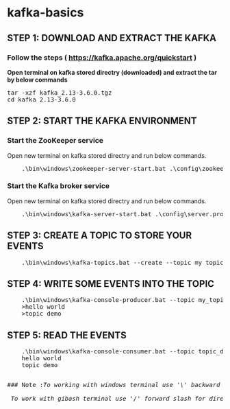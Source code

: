 # kafka-basics

## STEP 1: DOWNLOAD AND EXTRACT THE KAFKA
### Follow the steps ( https://kafka.apache.org/quickstart ) 
<b>Open terminal on kafka stored directry (downloaded) and extract the tar by below commands</b>
<pre>
tar -xzf kafka_2.13-3.6.0.tgz
cd kafka_2.13-3.6.0
</pre>
## STEP 2: START THE KAFKA ENVIRONMENT
### Start the ZooKeeper service
Open new terminal on kafka stored directry and run below commands.
<pre>
	.\bin\windows\zookeeper-server-start.bat .\config\zookeeper.properties
</pre>
### Start the Kafka broker service
Open new terminal on kafka stored directry and run below commands.
<pre>
	.\bin\windows\kafka-server-start.bat .\config\server.properties
</pre>
## STEP 3: CREATE A TOPIC TO STORE YOUR EVENTS
<pre>
	.\bin\windows\kafka-topics.bat --create --topic my_topic --bootstrap-server localhost:9092
</pre>
## STEP 4: WRITE SOME EVENTS INTO THE TOPIC
<pre>
	.\bin\windows\kafka-console-producer.bat --topic my_topic --bootstrap-server localhost:9092
	>hello world
	>topic demo
</pre>
## STEP 5:  READ THE EVENTS
<pre>
	.\bin\windows\kafka-console-consumer.bat --topic topic_demo --from-beginning --bootstrap-server localhost:9092
	hello world
	topic demo
 <pre>
### Note :<i>To working with windows terminal use '\' backward slash <br>
 To work with gibash terminal use '/' forward slash for directory.
 </i>
